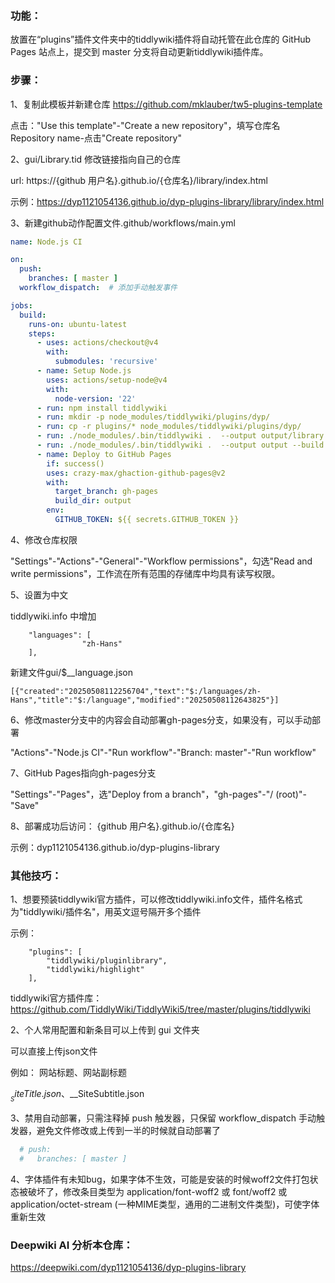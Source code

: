 ### 功能：

放置在“plugins”插件文件夹中的tiddlywiki插件将自动托管在此仓库的 GitHub Pages 站点上，提交到 master 分支将自动更新tiddlywiki插件库。

### 步骤：

1、复制此模板并新建仓库
https://github.com/mklauber/tw5-plugins-template

点击："Use this template"-"Create a new repository"，填写仓库名 Repository name-点击"Create repository"

2、gui/Library.tid 修改链接指向自己的仓库

url: https://{github 用户名}.github.io/{仓库名}/library/index.html

示例：https://dyp1121054136.github.io/dyp-plugins-library/library/index.html

3、新建github动作配置文件.github/workflows/main.yml

```yaml
name: Node.js CI

on:
  push:
    branches: [ master ]
  workflow_dispatch:  # 添加手动触发事件

jobs:
  build:
    runs-on: ubuntu-latest
    steps:
      - uses: actions/checkout@v4
        with:
          submodules: 'recursive'
      - name: Setup Node.js
        uses: actions/setup-node@v4
        with:
          node-version: '22'
      - run: npm install tiddlywiki
      - run: mkdir -p node_modules/tiddlywiki/plugins/dyp/
      - run: cp -r plugins/* node_modules/tiddlywiki/plugins/dyp/
      - run: ./node_modules/.bin/tiddlywiki .  --output output/library --build library
      - run: ./node_modules/.bin/tiddlywiki .  --output output --build gui
      - name: Deploy to GitHub Pages
        if: success()
        uses: crazy-max/ghaction-github-pages@v2
        with:
          target_branch: gh-pages
          build_dir: output
        env:
          GITHUB_TOKEN: ${{ secrets.GITHUB_TOKEN }}
```

4、修改仓库权限

"Settings"-"Actions"-"General"-"Workflow permissions"，勾选"Read and write permissions"，工作流在所有范围的存储库中均具有读写权限。

5、设置为中文

tiddlywiki.info 中增加

```
	"languages": [
                "zh-Hans"
	],
```

新建文件gui/$__language.json

```
[{"created":"20250508112256704","text":"$:/languages/zh-Hans","title":"$:/language","modified":"20250508112643825"}]
```

6、修改master分支中的内容会自动部署gh-pages分支，如果没有，可以手动部署

"Actions"-"Node.js CI"-"Run workflow"-"Branch: master"-"Run workflow"

7、GitHub Pages指向gh-pages分支

"Settings"-"Pages"，选"Deploy from a branch"，"gh-pages"-"/ (root)"-"Save"

8、部署成功后访问：
{github 用户名}.github.io/{仓库名}

示例：dyp1121054136.github.io/dyp-plugins-library


### 其他技巧：

1、想要预装tiddlywiki官方插件，可以修改tiddlywiki.info文件，插件名格式为"tiddlywiki/插件名"，用英文逗号隔开多个插件

示例：

```
	"plugins": [
		"tiddlywiki/pluginlibrary",
		"tiddlywiki/highlight"
	],
```

tiddlywiki官方插件库：https://github.com/TiddlyWiki/TiddlyWiki5/tree/master/plugins/tiddlywiki

2、个人常用配置和新条目可以上传到 gui 文件夹

可以直接上传json文件

例如：
网站标题、网站副标题

$__SiteTitle.json、$__SiteSubtitle.json

3、禁用自动部署，只需注释掉 push 触发器，只保留 workflow_dispatch 手动触发器，避免文件修改或上传到一半的时候就自动部署了

```yaml
  # push:  
  #   branches: [ master ]
```

4、字体插件有未知bug，如果字体不生效，可能是安装的时候woff2文件打包状态被破坏了，修改条目类型为 application/font-woff2 或 font/woff2 或 application/octet-stream (一种MIME类型，通用的二进制文件类型)，可使字体重新生效

### Deepwiki AI 分析本仓库：

https://deepwiki.com/dyp1121054136/dyp-plugins-library
